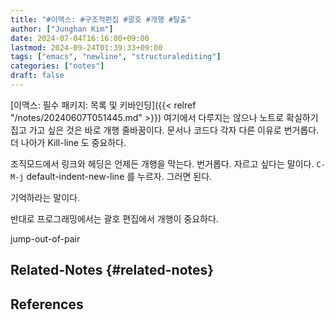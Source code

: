 ```yaml
---
title: "#이맥스: #구조적편집 #괄호 #개행 #탈출"
author: ["Junghan Kim"]
date: 2024-07-04T16:16:00+09:00
lastmod: 2024-09-24T01:39:33+09:00
tags: ["emacs", "newline", "structuralediting"]
categories: ["notes"]
draft: false
---
```


[이맥스: 필수 패키지: 목록 및 키바인딩]({{< relref "/notes/20240607T051445.md" >}}) 여기에서 다루지는 않으나 노트로 확실하기 집고 가고 싶은 것은 바로 개행 줄바꿈이다. 문서나 코드다 각자 다른 이유로 번거롭다. 더 나아가 Kill-line 도 중요하다.

조직모드에서 링크와 헤딩은 언제든 개행을 막는다. 번거롭다. 자르고 싶다는 말이다. `C-M-j` default-indent-new-line 를 누르자. 그러면 된다.

기억하라는 말이다.

반대로 프로그래밍에서는 괄호 편집에서 개행이 중요하다.

jump-out-of-pair


## Related-Notes {#related-notes}

## References

<style>.csl-entry{text-indent: -1.5em; margin-left: 1.5em;}</style><div class="csl-bib-body">
</div>
